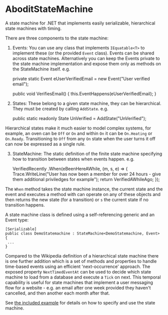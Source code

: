AboditStateMachine
==================

A state machine for .NET that implements easily serializable, hierarchical state machines with timing.

There are three components to the state machine:

1) Events: You can use any class that implements `IEquatable<T>` to implement these (or the provided `Event` class). Events can be shared across state machines. Alternatively you can keep the Events private to the state machine implementation and expose them only as methods on the StateMachine itself. e.g.

    private static Event eUserVerifiedEmail = new Event("User verified email");

    public void VerifiesEmail()
    {
       this.EventHappens(eUserVerifiedEmail);
    }


2) States: These belong to a given state machine, they can be hierarchical. They must be created by calling `AddState`. e.g.

    public static readonly State UnVerified = AddState("UnVerified");

Hierarchical states make it much easier to model complex systems, for example, an oven can be `Off` or `On` and within `On` it can be `On.Heating` or `On.Ready`. Transitioning to `Off` from any `On` state when the user turns it off can now be expressed as a single rule.

3) StateMachine: The static definition of the finite state machine specifying how to transition between states when events happen. e.g. 

    VerifiedRecently
       .When(eBeenHereAWhile, (m, s, e) =>
       {
          Trace.WriteLine("User has now been a member for over 24 hours - give them additional priviledges for example");
          return VerifiedAWhileAgo;
       });

The `When` method takes the state machine instance, the current state and the event and executes a method with can operate on any of these objects and then returns the new state (for a transition) or `s` the current state if no transition happens.

A state machine class is defined using a self-referencing generic and an Event type:

    [Serializable]
    public class DemoStatemachine : StateMachine<DemoStatemachine, Event>
    {
     ...
    }

Compared to the Wikipedia definition of a hierarchical state machine there is one further addition which is a set of methods and properties to handle time-based events using an efficient 'next-occurrence' approach. The exposed property `NextTimedEventAt` can be used to decide which state machine to load from a database and execute a `Tick` on next. This temporal capability is useful for state machines that implement a user messaging flow for a website - e.g. an email after one week provided they haven't cancelled, and then another each month after that.


See [the included example](blob/master/AboditStateMachine/Abodit/StateMachine/DemoStateMachine.cs) for details on how to specify and use the state machine.




